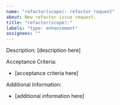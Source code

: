 ```yaml
---
name: "refactor(scope): refactor request"
about: New refactor issue request.
title: "refactor(scope):"
labels: "type: enhancement"
assignees: ""
---
```


Description:
[description here]

Acceptance Criteria:

-   [acceptance criteria here]

Additional Information:

-   [additional information here]

